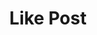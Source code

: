 ---
title: Like Post
excerpt: |-
  Like a post.

  Required scopes:
  + **post**
api:
  file: lolzteam-public-api-forum.json
  operationId: Posts.Like
deprecated: false
hidden: false
metadata:
  title: ''
  description: ''
  robots: index
next:
  description: ''
---